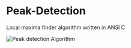 # Peak-Detection
Local maxima finder algorithm written in ANSI C

![Peak detection Algorithm](https://user-images.githubusercontent.com/8460504/149682761-c038b5b2-1b73-4c3c-b520-95d817a9a792.png)

